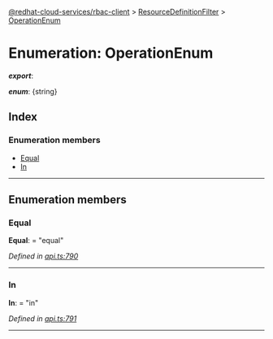 [@redhat-cloud-services/rbac-client](../README.md) > [ResourceDefinitionFilter](../modules/resourcedefinitionfilter.md) > [OperationEnum](../enums/resourcedefinitionfilter.operationenum.md)

# Enumeration: OperationEnum

*__export__*: 

*__enum__*: {string}

## Index

### Enumeration members

* [Equal](resourcedefinitionfilter.operationenum.md#equal)
* [In](resourcedefinitionfilter.operationenum.md#in)

---

## Enumeration members

<a id="equal"></a>

###  Equal

**Equal**:  = "equal"

*Defined in [api.ts:790](https://github.com/RedHatInsights/javascript-clients/blob/master/packages/rbac/api.ts#L790)*

___
<a id="in"></a>

###  In

**In**:  = "in"

*Defined in [api.ts:791](https://github.com/RedHatInsights/javascript-clients/blob/master/packages/rbac/api.ts#L791)*

___

